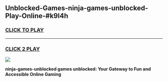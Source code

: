 
## Unblocked-Games-ninja-games-unblocked-Play-Online-#k9l4h
<h3>
<a href="https://premium.freeplayer.one?title=ninja-games-unblocked&ref=27F">CLICK TO PLAY</a></h3>
<hr>

<h3>
<a href="https://premium.freeplayer.one?title=ninja-games-unblocked&ref=27F">CLICK 2 PLAY</a>
  
</h3>

<a href="https://premium.freeplayer.one?title=ninja-games-unblocked&ref=27F"><img src="https://clearcache.store/games.png"></a>


**ninja-games-unblocked games unblocked: Your Gateway to Fun and Accessible Online Gaming**
